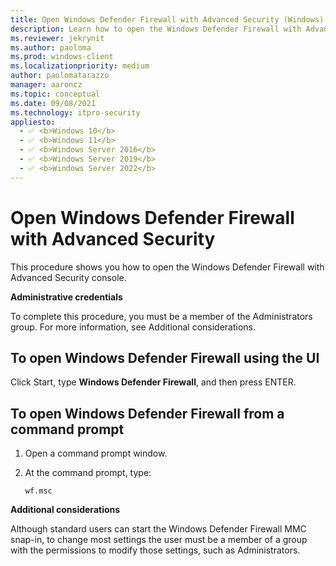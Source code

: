 ```yaml
---
title: Open Windows Defender Firewall with Advanced Security (Windows)
description: Learn how to open the Windows Defender Firewall with Advanced Security console. You must be a member of the Administrators group.
ms.reviewer: jekrynit
ms.author: paoloma
ms.prod: windows-client
ms.localizationpriority: medium
author: paolomatarazzo
manager: aaroncz
ms.topic: conceptual
ms.date: 09/08/2021
ms.technology: itpro-security
appliesto: 
  - ✅ <b>Windows 10</b>
  - ✅ <b>Windows 11</b>
  - ✅ <b>Windows Server 2016</b>
  - ✅ <b>Windows Server 2019</b>
  - ✅ <b>Windows Server 2022</b>
---
```


# Open Windows Defender Firewall with Advanced Security


This procedure shows you how to open the Windows Defender Firewall with Advanced Security console.

**Administrative credentials**

To complete this procedure, you must be a member of the Administrators group. For more information, see Additional considerations.

## To open Windows Defender Firewall using the UI

Click Start, type **Windows Defender Firewall**, and then press ENTER.

## To open Windows Defender Firewall from a command prompt

1.  Open a command prompt window.

2.  At the command prompt, type:

    ``` syntax
    wf.msc
    ```

**Additional considerations**

Although standard users can start the Windows Defender Firewall MMC snap-in, to change most settings the user must be a member of a group with the permissions to modify those settings, such as Administrators.
